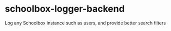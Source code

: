 # schoolbox-logger-backend

Log any Schoolbox instance such as users, and provide better search filters
